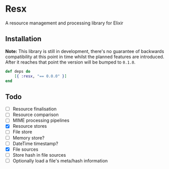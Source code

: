 # Resx
A resource management and processing library for Elixir

Installation
------------

__Note:__ This library is still in development, there's no guarantee of backwards compatibility at this point in time whilst the planned features are introduced. After it reaches that point the version will be bumped to `0.1.0`.

```elixir
def deps do
    [{ :resx, "== 0.0.0" }]
end
```

Todo
----

- [ ] Resource finalisation
- [ ] Resource comparison
- [ ] MIME processing pipelines
- [X] Resource stores
- [ ] File store
- [ ] Memory store?
- [ ] DateTime timestamp?
- [X] File sources
- [ ] Store hash in file sources
- [ ] Optionally load a file's meta/hash information
